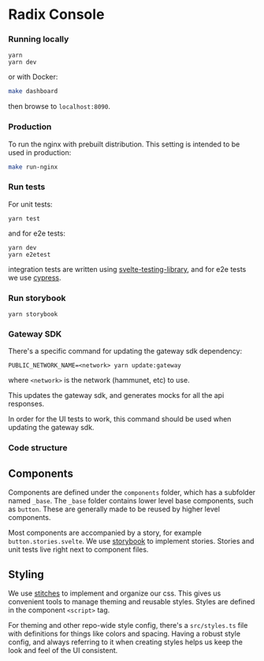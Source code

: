 # Radix Console

### Running locally

```
yarn
yarn dev
```

or with Docker:

```bash
make dashboard
```

then browse to `localhost:8090`.

### Production

To run the nginx with prebuilt distribution. This setting is intended to be used in production:

```bash
make run-nginx
```

### Run tests

For unit tests:

```
yarn test
```

and for e2e tests:

```
yarn dev
yarn e2etest
```

integration tests are written using [svelte-testing-library](https://github.com/testing-library/svelte-testing-library), and for e2e tests we use [cypress](https://www.cypress.io/).

### Run storybook

```
yarn storybook
```

### Gateway SDK

There's a specific command for updating the gateway sdk dependency:

```
PUBLIC_NETWORK_NAME=<network> yarn update:gateway
```

where `<network>` is the network (hammunet, etc) to use.

This updates the gateway sdk, and generates mocks for all the api responses.

In order for the UI tests to work, this command should be used when updating the gateway sdk.

### Code structure

## Components

Components are defined under the `components` folder, which has a subfolder named `_base`. The `_base` folder contains lower level base components, such as `button`. These are generally made to be reused by higher level components.

Most components are accompanied by a story, for example `button.stories.svelte`. We use [storybook](https://storybook.js.org/) to implement stories. Stories and unit tests live right next to component files.

## Styling

We use [stitches](https://stitches.dev/) to implement and organize our css. This gives us convenient tools to manage theming and reusable styles. Styles are defined in the component `<script>` tag.

For theming and other repo-wide style config, there's a `src/styles.ts` file with definitions for things like colors and spacing. Having a robust style config, and always referring to it when creating styles helps us keep the look and feel of the UI consistent.
